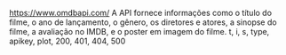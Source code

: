 https://www.omdbapi.com/
A API fornece informações como o título do filme, o ano de lançamento, o gênero, os diretores e atores, a sinopse do filme, a avaliação no IMDB, e o poster em imagem do filme.
t, i, s, type, apikey, plot, 200, 401, 404, 500